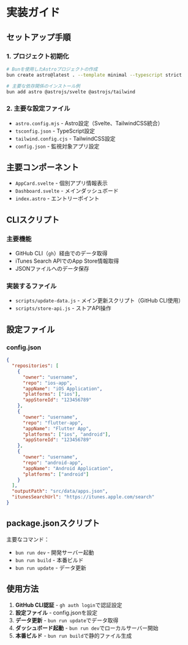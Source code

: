 # 実装ガイド

## セットアップ手順

### 1. プロジェクト初期化

```bash
# Bunを使用したAstroプロジェクトの作成
bun create astro@latest . --template minimal --typescript strict

# 主要な依存関係のインストール例
bun add astro @astrojs/svelte @astrojs/tailwind
```

### 2. 主要な設定ファイル

- `astro.config.mjs` - Astro設定（Svelte、TailwindCSS統合）
- `tsconfig.json` - TypeScript設定
- `tailwind.config.cjs` - TailwindCSS設定
- `config.json` - 監視対象アプリ設定

## 主要コンポーネント

- `AppCard.svelte` - 個別アプリ情報表示
- `Dashboard.svelte` - メインダッシュボード
- `index.astro` - エントリーポイント

## CLIスクリプト

### 主要機能

- GitHub CLI（`gh`）経由でのデータ取得
- iTunes Search APIでのApp Store情報取得
- JSONファイルへのデータ保存

### 実装するファイル

- `scripts/update-data.js` - メイン更新スクリプト（GitHub CLI使用）
- `scripts/store-api.js` - ストアAPI操作

## 設定ファイル

### config.json

```json
{
  "repositories": [
    {
      "owner": "username",
      "repo": "ios-app",
      "appName": "iOS Application",
      "platforms": ["ios"],
      "appStoreId": "123456789"
    },
    {
      "owner": "username",
      "repo": "flutter-app",
      "appName": "Flutter App",
      "platforms": ["ios", "android"],
      "appStoreId": "123456789"
    },
    {
      "owner": "username",
      "repo": "android-app",
      "appName": "Android Application",
      "platforms": ["android"]
    }
  ],
  "outputPath": "src/data/apps.json",
  "itunesSearchUrl": "https://itunes.apple.com/search"
}
```

## package.jsonスクリプト

主要なコマンド：

- `bun run dev` - 開発サーバー起動
- `bun run build` - 本番ビルド
- `bun run update` - データ更新

## 使用方法

1. **GitHub CLI認証** - `gh auth login`で認証設定
2. **設定ファイル** - config.jsonを設定
3. **データ更新** - `bun run update`でデータ取得
4. **ダッシュボード起動** - `bun run dev`でローカルサーバー開始
5. **本番ビルド** - `bun run build`で静的ファイル生成
